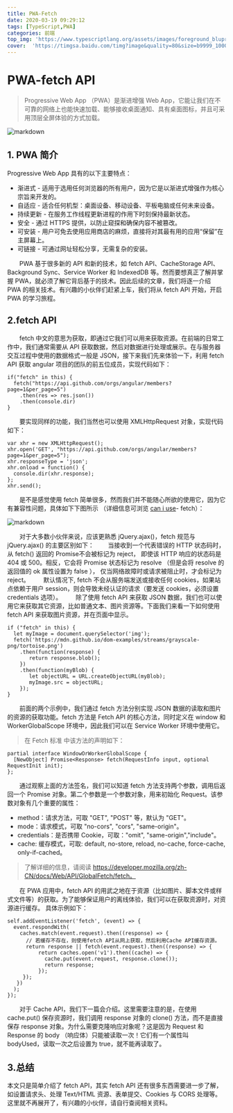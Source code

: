 ```yaml
---
title: PWA-Fetch
date: 2020-03-19 09:29:12
tags: [TypeScript,PWA]
categories: 前端
top_img: 'https://www.typescriptlang.org/assets/images/foreground_bluprint.svg'
cover:  'https://timgsa.baidu.com/timg?image&quality=80&size=b9999_10000&sec=1584595114319&di=34b083f9787eeaef1e031bba0468e8e5&imgtype=0&src=http%3A%2F%2Fwww.west.cn%2Fcms%2Fimages%2F2018-07-31%2Fny1xnm0i0op.jpg'
---
```

# PWA-fetch API 
>Progressive Web App （PWA）是渐进增强 Web App，它能让我们在不可靠的网络上也能快速加载、能够接收桌面通知、具有桌面图标，并且可采用顶层全屏体验的方式加载。

![markdown](http://cdn.semlinker.com/pwa-fetch-api.png)
## 1. PWA 简介
Progressive Web App 具有的以下主要特点：
- 渐进式 - 适用于选用任何浏览器的所有用户，因为它是以渐进式增强作为核心宗旨来开发的。
- 自适应 - 适合任何机型：桌面设备、移动设备、平板电脑或任何未来设备。
- 持续更新 - 在服务工作线程更新进程的作用下时刻保持最新状态。
- 安全 - 通过 HTTPS 提供，以防止窥探和确保内容不被篡改。
- 可安装 - 用户可免去使用应用商店的麻烦，直接将对其最有用的应用“保留”在主屏幕上。
- 可链接 - 可通过网址轻松分享，无需复杂的安装。

&emsp;&emsp;PWA 基于很多新的 API 和新的技术，如 fetch API、CacheStorage API、Background Sync、Service Worker 和 IndexedDB 等。然而要想真正了解并掌握 PWA，就必须了解它背后基于的技术。因此后续的文章，我们将逐一介绍 PWA 的相关技术。有兴趣的小伙伴们赶紧上车，我们将从 fetch API 开始，开启 PWA 的学习旅程。
## 2.fetch API

&emsp;&emsp;fetch 中文的意思为获取，即通过它我们可以用来获取资源。在前端的日常工作中，我们通常需要从 API 获取数据，然后对数据进行处理或展示。在与服务器交互过程中使用的数据格式一般是 JSON，接下来我们先来体验一下，利用 fetch API 获取 angular 项目的团队的前五位成员，实现代码如下：
```
if("fetch" in this) {
  fetch("https://api.github.com/orgs/angular/members?page=1&per_page=5")
    .then(res => res.json())
    .then(console.dir)
}
```

&emsp;&emsp;要实现同样的功能，我们当然也可以使用 XMLHttpRequest 对象，实现代码如下：
```
var xhr = new XMLHttpRequest();
xhr.open('GET', "https://api.github.com/orgs/angular/members?page=1&per_page=5");
xhr.responseType = 'json';
xhr.onload = function() {
  console.dir(xhr.response);
};
xhr.send();
```
&emsp;&emsp;是不是感觉使用 fetch 简单很多，然而我们并不能随心所欲的使用它，因为它有兼容性问题，具体如下下图所示 （详细信息可浏览  [can i use](https://www.caniuse.com")- fetch）：

![markdown](http://cdn.semlinker.com/can-i-use-fetch-api.jpg)

&emsp;&emsp;对于大多数小伙伴来说，应该更熟悉 jQuery.ajax()，fetch 规范与 jQuery.ajax() 的主要区别如下：
&emsp;&emsp;当接收到一个代表错误的 HTTP 状态码时，从 fetch() 返回的 Promise不会被标记为 reject， 即使该 HTTP 响应的状态码是 404 或 500。相反，它会将 Promise 状态标记为 resolve （但是会将 resolve 的返回值的 ok 属性设置为 false ）， 仅当网络故障时或请求被阻止时，才会标记为 reject。
&emsp;&emsp;默认情况下, fetch 不会从服务端发送或接收任何 cookies，如果站点依赖于用户 session，则会导致未经认证的请求（要发送 cookies，必须设置credentials 选项）。
&emsp;&emsp;除了使用 fetch API 来获取 JSON 数据，我们也可以使用它来获取其它资源，比如普通文本、图片资源等。下面我们来看一下如何使用 fetch API 来获取图片资源，并在页面中显示。
```
if ("fetch" in this) {
  let myImage = document.querySelector('img');
  fetch('https://mdn.github.io/dom-examples/streams/grayscale-png/tortoise.png')
    .then(function(response) {
       return response.blob();
    })
    .then(function(myBlob) {
       let objectURL = URL.createObjectURL(myBlob);
       myImage.src = objectURL;
    });
}
```
&emsp;&emsp;前面的两个示例中，我们通过 fetch 方法分别实现 JSON 数据的读取和图片的资源的获取功能。fetch 方法是 Fetch API 的核心方法，同时定义在 window 和 WorkerGlobalScope 环境中，因此我们可以在 Service Worker 环境中使用它。
>在 Fetch 标准 中该方法的声明如下：

```
partial interface WindowOrWorkerGlobalScope {
  [NewObject] Promise<Response> fetch(RequestInfo input, optional RequestInit init);
};
```
&emsp;&emsp;通过观察上面的方法签名，我们可以知道 fetch 方法支持两个参数，调用后返回一个 Promise 对象。第二个参数是一个参数对象，用来初始化 Request。该参数对象有几个重要的属性：
- method：请求方法，可取 "GET", "POST" 等，默认为 "GET"。
- mode：请求模式，可取 "no-cors", "cors", "same-origin"。
- credentials：是否携带 Cookie，可取："omit", "same-origin","include"。
- cache: 缓存模式，可取: default, no-store, reload, no-cache, force-cache, only-if-cached。

>了解详细的信息，请阅读 https://developer.mozilla.org/zh-CN/docs/Web/API/GlobalFetch/fetch。

&emsp;&emsp;在 PWA 应用中，fetch API 的用武之地在于资源（比如图片、脚本文件或样式文件等）的获取。为了能够保证用户的离线体验，我们可以在获取资源时，对资源进行缓存。
具体示例如下：
```
self.addEventListener('fetch', (event) => {
  event.respondWith(
    caches.match(event.request).then((response) => {
      // 若缓存不存在，则使用fetch API从网上获取，然后利用Cache API缓存资源。
      return response || fetch(event.request).then((response) => {
          return caches.open('v1').then((cache) => {
            cache.put(event.request, response.clone());
            return response;
          });
     }); 
   })
  );
});
```
&emsp;&emsp;对于 Cache API，我们下一篇会介绍。这里需要注意的是，在使用 cache.put() 保存资源时，我们调用 response 对象的 clone() 方法，而不是直接保存 response 对象。为什么需要克隆响应对象呢？这是因为 Request 和 Response 的 body （响应体）只能被读取一次！它们有一个属性叫 bodyUsed，读取一次之后设置为 true，就不能再读取了。

## 3.总结

本文只是简单介绍了 fetch API，其实 fetch API 还有很多东西需要进一步了解，如设置请求头、处理 Text/HTML 资源、表单提交、Cookies 与 CORS 处理等。这里就不再展开了，有兴趣的小伙伴，请自行查阅相关资料。